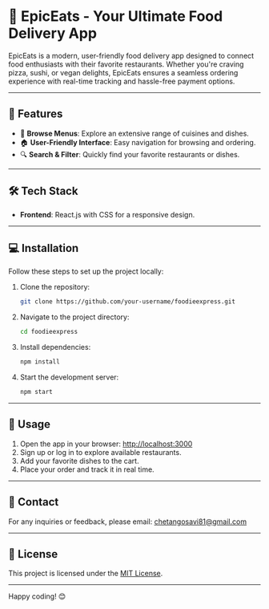 # 🍔 EpicEats - Your Ultimate Food Delivery App

EpicEats is a modern, user-friendly food delivery app designed to connect food enthusiasts with their favorite restaurants. Whether you're craving pizza, sushi, or vegan delights, EpicEats ensures a seamless ordering experience with real-time tracking and hassle-free payment options.

---

## 🚀 Features
- 🛒 **Browse Menus**: Explore an extensive range of cuisines and dishes.
- 🏠 **User-Friendly Interface**: Easy navigation for browsing and ordering.
- 🔍 **Search & Filter**: Quickly find your favorite restaurants or dishes.

---

## 🛠️ Tech Stack
- **Frontend**: React.js with CSS for a responsive design.
---

## 💻 Installation

Follow these steps to set up the project locally:

1. Clone the repository:
   ```bash
   git clone https://github.com/your-username/foodieexpress.git
   ```

2. Navigate to the project directory:
   ```bash
   cd foodieexpress
   ```

3. Install dependencies:
   ```bash
   npm install
   ```

4. Start the development server:
   ```bash
   npm start
   ```

---

## 📄 Usage
1. Open the app in your browser: [http://localhost:3000](http://localhost:3000)
2. Sign up or log in to explore available restaurants.
3. Add your favorite dishes to the cart.
4. Place your order and track it in real time.

---

## 📧 Contact
For any inquiries or feedback, please email: chetangosavi81@gmail.com

---

## 📜 License
This project is licensed under the [MIT License](LICENSE).

---

Happy coding! 😊
